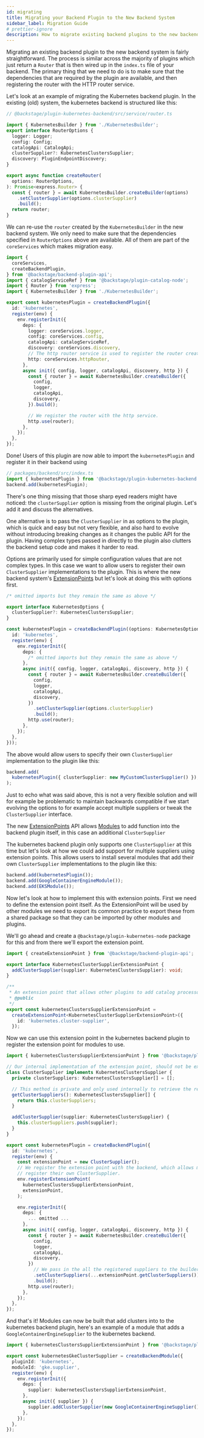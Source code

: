 ```yaml
---
id: migrating
title: Migrating your Backend Plugin to the New Backend System
sidebar_label: Migration Guide
# prettier-ignore
description: How to migrate existing backend plugins to the new backend system
---
```


Migrating an existing backend plugin to the new backend system is fairly straightforward. The process is similar across the majority of plugins which just return a `Router` that is then wired up in the `index.ts` file of your backend. The primary thing that we need to do is to make sure that the dependencies that are required by the plugin are available, and then registering the router with the HTTP router service.

Let's look at an example of migrating the Kubernetes backend plugin. In the existing (old) system, the kubernetes backend is structured like this:

```ts
// @backstage/plugin-kubernetes-backend/src/service/router.ts

import { KubernetesBuilder } from './KubernetesBuilder';
export interface RouterOptions {
  logger: Logger;
  config: Config;
  catalogApi: CatalogApi;
  clusterSupplier?: KubernetesClustersSupplier;
  discovery: PluginEndpointDiscovery;
}

export async function createRouter(
  options: RouterOptions,
): Promise<express.Router> {
  const { router } = await KubernetesBuilder.createBuilder(options)
    .setClusterSupplier(options.clusterSupplier)
    .build();
  return router;
}
```

We can re-use the `router` created by the `KubernetesBuilder` in the new backend system. We only need to make sure that the dependencies specified in `RouterOptions` above are available. All of them are part of the `coreServices` which makes migration easy.

```ts
import {
  coreServices,
  createBackendPlugin,
} from '@backstage/backend-plugin-api';
import { catalogServiceRef } from '@backstage/plugin-catalog-node';
import { Router } from 'express';
import { KubernetesBuilder } from './KubernetesBuilder';

export const kubernetesPlugin = createBackendPlugin({
  id: 'kubernetes',
  register(env) {
    env.registerInit({
      deps: {
        logger: coreServices.logger,
        config: coreServices.config,
        catalogApi: catalogServiceRef,
        discovery: coreServices.discovery,
        // The http router service is used to register the router created by the KubernetesBuilder.
        http: coreServices.httpRouter,
      },
      async init({ config, logger, catalogApi, discovery, http }) {
        const { router } = await KubernetesBuilder.createBuilder({
          config,
          logger,
          catalogApi,
          discovery,
        }).build();

        // We register the router with the http service.
        http.use(router);
      },
    });
  },
});
```

Done! Users of this plugin are now able to import the `kubernetesPlugin` and register it in their backend using

```ts
// packages/backend/src/index.ts
import { kubernetesPlugin } from '@backstage/plugin-kubernetes-backend';
backend.add(kubernetesPlugin);
```

There's one thing missing that those sharp eyed readers might have noticed: the `clusterSupplier` option is missing from the original plugin. Let's add it and discuss the alternatives.

One alternative is to pass the `ClusterSupplier` in as options to the plugin, which is quick and easy but not very flexible, and also hard to evolve without introducing breaking changes as it changes the public API for the plugin. Having complex types passed in directly to the plugin also clutters the backend setup code and makes it harder to read.

Options are primarily used for simple configuration values that are not complex types. In this case we want to allow users to register their own `ClusterSupplier` implementations to the plugin. This is where the new backend system's [ExtensionPoints](fixme.md) but let's look at doing this with options first.

```ts
/* omitted imports but they remain the same as above */

export interface KubernetesOptions {
  clusterSupplier?: KubernetesClustersSupplier;
}

const kubernetesPlugin = createBackendPlugin((options: KubernetesOptions) => ({
  id: 'kubernetes',
  register(env) {
    env.registerInit({
      deps: {
        /* omitted imports but they remain the same as above */
      },
      async init({ config, logger, catalogApi, discovery, http }) {
        const { router } = await KubernetesBuilder.createBuilder({
          config,
          logger,
          catalogApi,
          discovery,
        })
          .setClusterSupplier(options.clusterSupplier)
          .build();
        http.use(router);
      },
    });
  },
}));
```

The above would allow users to specify their own `ClusterSupplier` implementation to the plugin like this:

```ts
backend.add(
  kubernetesPlugin({ clusterSupplier: new MyCustomClusterSupplier() }),
);
```

Just to echo what was said above, this is not a very flexible solution and will for example be problematic to maintain backwards compatible if we start evolving the options to for example accept multiple suppliers or tweak the `ClusterSupplier` interface.

The new [ExtensionPoints](fixme.md) API allows [Modules](fixme) to add function into the backend plugin itself, in this case an additional `ClusterSupplier`

The kubernetes backend plugin only supports one `ClusterSupplier` at this time but let's look at how we could add support for multiple suppliers using extension points. This allows users to install several modules that add their own `ClusterSupplier` implementations to the plugin like this:

```ts
backend.add(kubernetesPlugin());
backend.add(GoogleContainerEngineModule());
backend.add(EKSModule());
```

Now let's look at how to implement this with extension points. First we need to define the extension point itself. As the ExtensionPoint will be used by other modules we need to export its common practice to export these from a shared package so that they can be imported by other modules and plugins.

We'll go ahead and create a `@backstage/plugin-kubernetes-node` package for this and from there we'll export the extension point.

```ts
import { createExtensionPoint } from '@backstage/backend-plugin-api';

export interface KubernetesClusterSupplierExtensionPoint {
  addClusterSupplier(supplier: KubernetesClustersSupplier): void;
}

/**
 * An extension point that allows other plugins to add catalog processors.
 * @public
 */
export const kubernetesClustersSupplierExtensionPoint =
  createExtensionPoint<KubernetesClusterSupplierExtensionPoint>({
    id: 'kubernetes.cluster-supplier',
  });
```

Now we can use this extension point in the kubernetes backend plugin to register the extension point for modules to use.

```ts
import { kubernetesClustersSupplierExtensionPoint } from '@backstage/plugin-kubernetes-node';

// Our internal implementation of the extension point, should not be exported.
class ClusterSupplier implements KubernetesClustersSupplier {
  private clusterSuppliers: KubernetesClustersSupplier[] = [];

  // This method is private and only used internally to retrieve the registered suppliers.
  getClusterSuppliers(): KubernetesClustersSupplier[] {
    return this.clusterSuppliers;
  }

  addClusterSupplier(supplier: KubernetesClustersSupplier) {
    this.clusterSuppliers.push(supplier);
  }
}

export const kubernetesPlugin = createBackendPlugin({
  id: 'kubernetes',
  register(env) {
    const extensionPoint = new ClusterSupplier();
    // We register the extension point with the backend, which allows modules to
    // register their own ClusterSupplier.
    env.registerExtensionPoint(
      kubernetesClustersSupplierExtensionPoint,
      extensionPoint,
    );

    env.registerInit({
      deps: {
        ... omitted ...
      },
      async init({ config, logger, catalogApi, discovery, http }) {
        const { router } = await KubernetesBuilder.createBuilder({
          config,
          logger,
          catalogApi,
          discovery,
        })
          // We pass in the all the registered suppliers to the builder.
          .setClusterSuppliers(...extensionPoint.getClusterSuppliers())
          .build();
        http.use(router);
      },
    });
  },
});
```

And that's it! Modules can now be built that add clusters into to the kubernetes backend plugin, here's an example of a module that adds a `GoogleContainerEngineSupplier` to the kubernetes backend.

```ts
import { kubernetesClustersSupplierExtensionPoint } from '@backstage/plugin-kubernetes-node';

export const kubernetesGkeClusterSupplier = createBackendModule({
  pluginId: 'kubernetes',
  moduleId: 'gke.supplier',
  register(env) {
    env.registerInit({
      deps: {
        supplier: kubernetesClustersSupplierExtensionPoint,
      },
      async init({ supplier }) {
        supplier.addClusterSupplier(new GoogleContainerEngineSupplier());
      },
    });
  },
});
```
